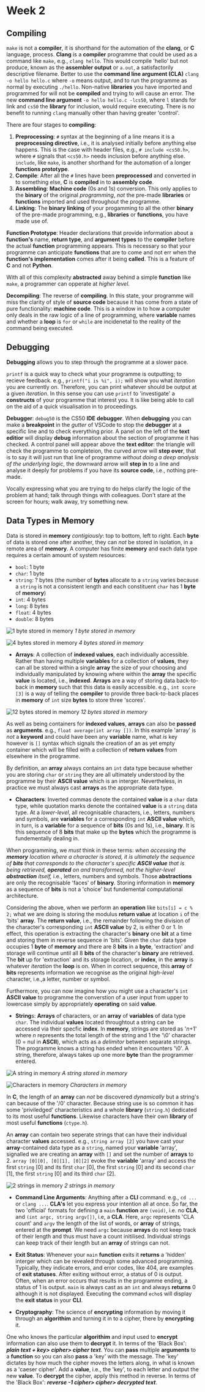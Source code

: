 # Week 2

## Compiling

`make` is not a **compiler**, it is shorthand for the automation of the **clang**, or **C** language, process. **Clang** is a **compiler** programme that could be used as a command like `make`, e.g., `clang hello`. This would compile 'hello' but not produce, known as the **assembler output** or `a.out`, a satisfactorily descriptive filename. Better to use the **command line argument (CLA)**  `clang -o hello hello.c` where `-o` means output, and to run the programme as normal by executing `./hello`. Non-native **libraries** you have imported and programmed for will not be **compiled** and trying to will cause an error. The new **command line argument** `-o hello hello.c -lcs50`, where `l` stands for link and `cs50` the **library** for inclusion, would require executing. There is no benefit to running `clang` manually other than having greater 'control'.

There are four stages to **compiling**:

1. **Preprocessing**: `#` syntax at the beginning of a line means it is a **preprocessing directive**, i.e., it is analysed initially before anything else happens. This is the case with header files, e.g., `# include <cs50.h>`, where `#` signals that `<cs50.h>` needs inclusion before anything else. `include`, like `make`, is another shorthand for the automation of a longer **functions prototype**.
2. **Compile**: After all the `#` lines have been **preprocessed** and converted in to something else, **C** is **compiled** in to **assembly code**.
3. **Assembling**: **Machine code** (0s and 1s) conversion. This only applies to the **binary** of the original *programming*, *not* the pre-made **libraries** or **functions** imported and used throughout the programme.
4. **Linking**: The **binary linking** of your progamming to all the other **binary** of the pre-made programming, e.g., **libraries** or **functions**, you have made use of.

**Function Prototype**: Header declarations that provide information about a **function's** name, **return type**, and **argument types** to the **compiler** before the actual **function** programming appears. This is necessary so that your programme can anticipate **functions** that are to come and not err when the **function's implementation** comes after it being **called**. This is a feature of **C** and not **Python**.

With all of this complexity **abstracted** away behind a simple **function** like `make`, a programmer can opperate at *higher level*.

**Decompiling**: The reverse of **compiling**. In this state, your programme will miss the clarity of style of **source code** because it has come from a state of pure functionality: **machine code**. This is a window in to how a computer only deals in the raw logic of a line of programming, where **variable** names and whether a **loop** is `for` or `while` are incidenetal to the reality of the command being executed.

## Debugging

**Debugging** allows you to step through the programme at a slower pace.

`printf` is a quick way to check what your programme is outputting; to recieve feedback. e.g., `printf("i is %i", i);` will show you what *iteration* you are currently on. Therefore, you can print whatever should be output at a given *iteration*. In this sense you can use `printf` to 'investigate' a **constructs** of your programme that interest you. It is like being able to call on the aid of a quick visualisation in to proceedings.

**Debugger**: `debug50` is the CS50 **IDE** **debugger**. When **debugging** you can make a **breakpoint** in the *gutter* of VSCode to stop the **debugger** at a specific line and to check everything prior. A panel on the left of the **text editior** will display **debug** information about the section of programme it has checked. A control panel will appear above the **text editor**: the triangle will check the programme to completeion, the curved arrow will **step over**, that is to say it will just run that line of programme *without doing a deep analysis of the underlying logic*, the downward arrow will **step in** to a line and analyse it deeply for problems if you have its **source code**, i.e., nothing pre-made.   

Vocally expressing what you are trying to do helps clarify the logic of the problem at hand; talk through things with colleagues. Don't stare at the screen for hours; walk away, try something new.

## Data Types in Memory

Data is stored in **memory** *contigiously*: top to bottom, left to right. Each **byte** of data is stored one after another, they can *not* be stored in isolation, in a remote area of **memory**. A computer has finite **memory** and each data type requires a certain amount of system resources:
- `bool`: 1 byte
- `char`: 1 byte
- `string`: ? bytes (the number of **bytes** allocate to a `string` varies because a `string` is not a consistent length and each constituent `char` has 1 **byte** of **memory**)
- `int`: 4 bytes
- `long`: 8 bytes
- `float`: 4 bytes
- `double`: 8 bytes

![1 byte stored in memory](<1byte_in_memory.png>)
*1 byte stored in memory*

![4 bytes stored in memory](<4bytes_in_memory.png>)
*4 bytes stored in memory*

- **Arrays**: A collection of **indexed values**, each individually accessible. Rather than having multiple **variables** for a collection of **values**, they can all be stored within a single **array** the size of your choosing and individually manipulated by knowing where within the **array** the specific **value** is located, i.e., **indexed**. **Arrays** are a way of storing data back-to-back in **memory** such that this data is easily accessible. e.g., `int score [3]` is a way of telling the **compiler** to provide three back-to-back places in **memory** of `int` size **bytes** to store three 'scores'.

![12 bytes stored in memory](<12bytes_in_memory.png>)
*12 bytes stored in memory*

As well as being containers for **indexed values**, **arrays** can also be **passed** as **arguments**. e.g., `float average(int array [])`. In this example 'array' is *not* a **keyword** and could have been any **variable** name, what *is* key however is `[]` syntax which signals the creation of an as yet empty container which will  be filled with a collection of **return values** from elsewhere in the programme.

By definition, an **array** always contains an `int` data type because whether you are storing `char` or `string` they are all ultimately understood by the programme by their **ASCII value** which is an interger. Nevertheless, in practice we must always cast **arrays** as the appropriate data type.

- **Characters**: Inverted commas denote the contained **value** is a `char` data type, while quotation marks denote the contained **value** is a `string` data type. At a *lower-level*, all recognisable characters, i.e., letters, numbers and symbols, are **variables** for a corresponding `int` **ASCII value** which, in turn, is a **variable** for a sequence of **bits** (0s and 1s), i.e., **binary**. It is this sequence of 8 **bits** that make up the **bytes** which the programme is fundementally dealing in.

When programming, we *must* think in these terms: *when accessing the **memory** location where a character is stored, it is ultimately the sequence of **bits** that corresponds to the character's specific **ASCII value** that is being retrieved, **operated** on and transformed, *not* the *higher-level* **abstraction** itself,* i.e., letters, numbers and symbols. Those **abstractions** are only the recognisable 'faces' of **binary**. Storing information in **memory** as a sequence of **bits** is not a 'choice' but fundemental computational architecture.

Considering the above, when we perform an **operation** like `bits[i] = c % 2;` what we are doing is storing the modulus **return value** at location `i` of the 'bits' **array**. The **return value**, i.e., the remainder following the division of the character's corresponding `int` **ASCII value** by 2, is either 0 or 1. In effect, this operation is extracting the character's **binary** one **bit** at a time and storing them in reverse sequence in 'bits'. Given the `char` data type occupies 1 **byte** of **memory** and there are 8 **bits** in a **byte**, 'extraction' and storage will continue until all 8 **bits** of the character's **binary** are retrieved. The **bit** up for 'extraction' and its storage location, or **index**, in the **array** is whatever *iteration* the **loop** is on. When in correct sequence, this **array** of **bits** represents information we recognise as the original *high-level* character, i.e.,a letter, number or symbol.

Furthermore, you can now imagine how you might use a character's `int` **ASCII value** to programme the converstion of a user input from upper to lowercase simply by appropriately **operating** on said **value**.

- **String**s: **Arrays** of characters, or an **array** of **variables** of data type `char`. The individual **values** located throughtout a string can be accessed via their specfic **index**. In **memory**, strings are stored as '*n*+1' where *n* represents the total length of the string and 1 the '\0' character (0 = nul in **ASCII**), which acts as a *delimitor* between separate strings. The programme knows a string has ended when it encounters '\0'. A string, therefore, always takes up one more **byte** than the programmer entered.

![A string in memory](<string_in_memory.png>)
*A string stored in memory*


![Characters in memory](<chars_in_memory.png>)
*Characters in memory*


In **C**, the length of an **array** can *not* be discovered *dynamically* but a string's can because of the '/0' character. Because string use is so common it has some 'priviledged' characteristics and a whole **library** (`string.h`) dedicated to its most useful **functions**. Likewise characters have their own **library** of most useful **functions** (`ctype.h`).

An **array** can contain two seperate strings that can have their individual character **values** accessed. e.g., `string array [2]` you have cast your **array**-contained data type as a `string`, named your **variable** 'array', signalled we are creating an **array** with `[]` and set the number of **arrays** to 2. `array [0][0], [0][1], [0][2]` evoke the **variable** 'array' and access the first `string` [0] and its first `char` [0], the first `string` [0] and its second `char` [1], the first `string` [0] and its third `char` [2].

![2 strings in memory](<2strings_in_memory.png>)
*2 strings in memory*


- **Command Line Arguments**: Anything after a **CLI** command. e.g., `cd ...` or `clang ...`. **CLA's** let you express your intention all at once. So far, the two 'official' formats for defining a `main` **function** are `(void)`, i.e. no **CLA**, and `(int argc, string argv[])`, i.e, a **CLA**. Here, `argc` represents 'CLA count' and `argv` the length of the list of words, or **array** of strings, entered at the **prompt**. We need `argc` because **arrays** do not keep track of their length and thus must have a count initilised. Individual strings can keep track of their length but an **array** of strings can not.

- **Exit Status**: Whenever your `main` **function** exits it **returns** a 'hidden' interger which can be revealed through some advanced programming. Typically, they indicate errors, and error codes, like 404, are examples of **exit statuses**. After exiting without error, a status of 0 is output. Often, when an error occurs that results in the programme ending, a status of 1 is output. `main` is always cast as an `int` and always **returns** 0 although it is not displayed. Executing the command `echo$` will display the **exit status** in your **CLI**.

- **Cryptography**: The science of **encrypting** information by moving it through an **algorithim** and turning it in to a cipher, there by **encrypting** it.

One who knows the particular **algorithim** and input used to **encrypt** information can also use them to **decrypt** it. In terms of the 'Black Box': ***plain text + key> cipher> cipher text***. You can **pass** multiple **arguments** to a **function** so you can also **pass** a 'key' with the message. The 'key' dictates by how much the cipher moves the letters along, in what is known as a 'caeser cipher'. Add a **value**, i.e., the 'key', to each letter and output the new **value**. To **decrypt** the cipher, apply this method in reverse. In terms of the 'Black Box': ***reverse -1 cipher> cipher> decrypted text***.